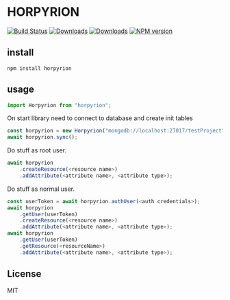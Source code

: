 # HORPYRION

[![Build Status](https://travis-ci.org/uhlryk/horpyrion.svg)](https://travis-ci.org/uhlryk/horpyrion)
[![Downloads](https://img.shields.io/npm/dt/horpyrion.svg)](https://www.npmjs.com/package/horpyrion)
[![Downloads](https://img.shields.io/npm/dm/horpyrion.svg)](https://www.npmjs.com/package/horpyrion)
[![NPM version](https://img.shields.io/npm/v/horpyrion.svg)](https://www.npmjs.com/package/horpyrion)

## install

```
npm install horpyrion
```

## usage

```javascript
import Horpyrion from "horpyrion";
```

On start library need to connect to database and create init tables
```javascript
const horpyrion = new Horpyrion("mongodb://localhost:27017/testProject")
await horpyrion.sync();

```
Do stuff as root user.
```javascript
await horpyrion
    .createResource(<resource name>)
    .addAttribute(<attribute name>, <attribute type>); 
```    
Do stuff as normal user.  
```javascript    
const userToken = await horpyrion.authUser(<auth credentials>);
await horpyrion
    .getUser(userToken)
    .createResource(<resource name>)
    .addAttribute(<attribute name>, <attribute type>);
await horpyrion
    .getUser(userToken)
    .getResource(<resourceName>)
    .addAttribute(<attribute name>, <attribute type>);
```

## License

MIT
